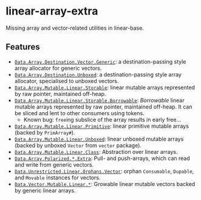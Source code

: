 # linear-array-extra

Missing array and vector-related utilities in linear-base.

## Features

- [`Data.Array.Destination.Vector.Generic`](./src/Data/Array/Destination/Vector/Generic.hs): a destination-passing style array allocator for generic vectors.
- [`Data.Array.Destination.Unboxed`](./src/Data/Array/Destination/Unboxed.hs): a destination-passing style array allocator, specialised to unboxed vectors.
- [`Data.Array.Mutable.Linear.Storable`](./src/Data/Array/Mutable/Linear/Storable.hs): linear mutable arrays represented by raw pointer, maintained off-heap.
- [`Data.Array.Mutable.Linear.Storable.Borrowable`](./src/Data/Array/Mutable/Linear/Storable/Borrowable.hs): _Borrowable_ linear mutable arrays represented by raw pointer, maintained off-heap. It can be sliced and lent to other consumers using tokens.
  + Known bug: `free`ing subslice of the array results in early free...
- [`Data.Array.Mutable.Linear.Primitive`](./src/Data/Array/Mutable/Linear/Primitive.hs): linear primitive mutable arrays (backed by `PrimArray#`).
- [`Data.Array.Mutable.Linear.Unboxed`](./src/Data/Array/Mutable/Linear/Unboxed.hs): linear unboxed mutable arrays (backed by unboxed `Vector` from `vector` package).
- [`Data.Array.Mutable.Linear.Class`](./src/Data/Array/Mutable/Linear/Class.hs): Abstraction over linear arrays.
- [`Data.Array.Polarized.*.Extra`](./src/Data/Array/Polarized): Pull- and push-arrays, which can read and write from generic vectors.
- [`Data.Unrestricted.Linear.Orphans.Vector`](./src/Data/Unrestricted/Linear/Orphans/Vector.hs): orphan `Consumable`, `Dupable`, and `Movable` instances for vectors.
- [`Data.Vector.Mutable.Linear.*`](./src/Data/Vector/Mutable/Linear): Growable linear mutable vectors backed by generic linear arrays.
